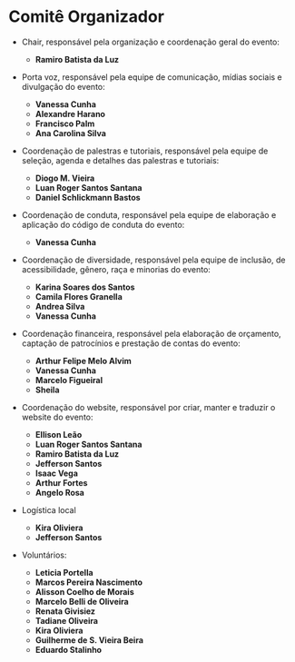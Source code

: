 # Comitê Organizador

* Chair, responsável pela organização e coordenação geral do evento:
  - **Ramiro Batista da Luz**

* Porta voz, responsável pela equipe de comunicação, mídias sociais e divulgação do evento:
  - **Vanessa Cunha**
  - **Alexandre Harano**
  - **Francisco Palm**
  - **Ana Carolina Silva**

* Coordenação de palestras e tutoriais, responsável pela equipe de seleção, agenda e detalhes das palestras e tutoriais:
  - **Diogo M. Vieira**
  - **Luan Roger Santos Santana**
  - **Daniel Schlickmann Bastos**

* Coordenação de conduta, responsável pela equipe de elaboração e aplicação do código de conduta do evento:
  - **Vanessa Cunha**

* Coordenação de diversidade, responsável pela equipe de inclusão, de acessibilidade, gênero, raça e minorias do evento:
  - **Karina Soares dos Santos**
  - **Camila Flores Granella**
  - **Andrea Silva**
  - **Vanessa Cunha**

* Coordenação financeira, responsável pela elaboração de orçamento, captação de patrocínios e prestação de contas do evento:
  - **Arthur Felipe Melo Alvim**
  - **Vanessa Cunha**
  - **Marcelo Figueiral**
  - **Sheila**

* Coordenação do website, responsável por criar, manter e traduzir o website do evento:
  - **Ellison Leão**
  - **Luan Roger Santos Santana**
  - **Ramiro Batista da Luz**
  - **Jefferson Santos**
  - **Isaac Vega**
  - **Arthur Fortes**
  - **Angelo Rosa**

* Logística local
  - **Kira Oliviera**
  - **Jefferson Santos**

* Voluntários:
  * **Leticia Portella**
  * **Marcos Pereira Nascimento**
  * **Alisson Coelho de Morais**
  * **Marcelo Belli de Oliveira**
  * **Renata Givisiez**
  * **Tadiane Oliveira**
  * **Kira Oliviera**
  * **Guilherme de S. Vieira Beira**
  * **Eduardo Stalinho**
